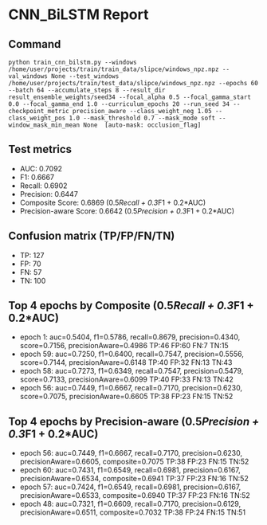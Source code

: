 # CNN_BiLSTM Report

## Command
```
python train_cnn_bilstm.py --windows /home/user/projects/train/train_data/slipce/windows_npz.npz --val_windows None --test_windows /home/user/projects/train/test_data/slipce/windows_npz.npz --epochs 60 --batch 64 --accumulate_steps 8 --result_dir result_ensemble_weights/seed34 --focal_alpha 0.5 --focal_gamma_start 0.0 --focal_gamma_end 1.0 --curriculum_epochs 20 --run_seed 34 --checkpoint_metric precision_aware --class_weight_neg 1.05 --class_weight_pos 1.0 --mask_threshold 0.7 --mask_mode soft --window_mask_min_mean None  [auto-mask: occlusion_flag]
```

## Test metrics
- AUC: 0.7092
- F1: 0.6667
- Recall: 0.6902
- Precision: 0.6447
- Composite Score: 0.6869 (0.5*Recall + 0.3*F1 + 0.2*AUC)
- Precision-aware Score: 0.6642 (0.5*Precision + 0.3*F1 + 0.2*AUC)
## Confusion matrix (TP/FP/FN/TN)
- TP: 127
- FP: 70
- FN: 57
- TN: 100

## Top 4 epochs by Composite (0.5*Recall + 0.3*F1 + 0.2*AUC)
- epoch 1: auc=0.5404, f1=0.5786, recall=0.8679, precision=0.4340, score=0.7156, precisionAware=0.4986  TP:46 FP:60 FN:7 TN:15
- epoch 59: auc=0.7250, f1=0.6400, recall=0.7547, precision=0.5556, score=0.7144, precisionAware=0.6148  TP:40 FP:32 FN:13 TN:43
- epoch 58: auc=0.7273, f1=0.6349, recall=0.7547, precision=0.5479, score=0.7133, precisionAware=0.6099  TP:40 FP:33 FN:13 TN:42
- epoch 56: auc=0.7449, f1=0.6667, recall=0.7170, precision=0.6230, score=0.7075, precisionAware=0.6605  TP:38 FP:23 FN:15 TN:52

## Top 4 epochs by Precision-aware (0.5*Precision + 0.3*F1 + 0.2*AUC)
- epoch 56: auc=0.7449, f1=0.6667, recall=0.7170, precision=0.6230, precisionAware=0.6605, composite=0.7075  TP:38 FP:23 FN:15 TN:52
- epoch 60: auc=0.7431, f1=0.6549, recall=0.6981, precision=0.6167, precisionAware=0.6534, composite=0.6941  TP:37 FP:23 FN:16 TN:52
- epoch 57: auc=0.7424, f1=0.6549, recall=0.6981, precision=0.6167, precisionAware=0.6533, composite=0.6940  TP:37 FP:23 FN:16 TN:52
- epoch 48: auc=0.7321, f1=0.6609, recall=0.7170, precision=0.6129, precisionAware=0.6511, composite=0.7032  TP:38 FP:24 FN:15 TN:51
